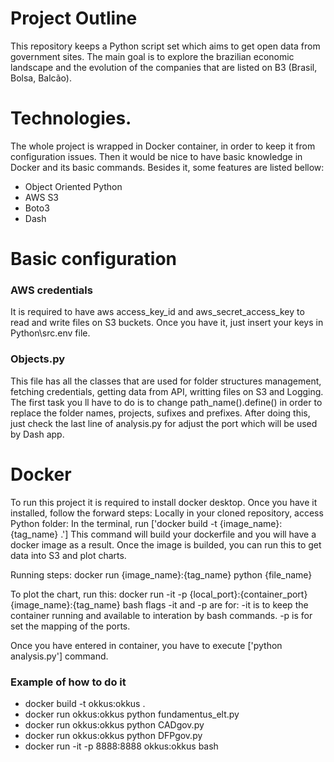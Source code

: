# Project Outline
This repository keeps a Python script set which aims to get open data from government sites. The main goal is to explore the brazilian economic landscape and the evolution of the companies that are listed on B3 (Brasil, Bolsa, Balcão).

# Technologies.
The whole project is wrapped in Docker container, in order to keep it from configuration issues. Then it would be nice to have basic knowledge in Docker and its basic commands. Besides it, some features are listed bellow:
* Object Oriented Python
* AWS S3
* Boto3
* Dash

# Basic configuration
### AWS credentials
It is required to have aws access_key_id and aws_secret_access_key to read and write files on S3 buckets. Once you have it, just insert your keys in Python\src\.env file.
### Objects.py
This file has all the classes that are used for folder structures management, fetching credentials, getting data from API, writting files on S3 and Logging. 
The first task you ll have to do is to change path_name().define() in order to replace the folder names, projects, sufixes and prefixes.
After doing this, just check the last line of analysis.py for adjust the port which will be used by Dash app.

# Docker
To run this project it is required to install docker desktop. Once you have it installed, follow the forward steps: 
Locally in your cloned repository, access Python folder:
In the terminal, run ['docker build -t {image_name}:{tag_name} .']
This command will build your dockerfile and you will have a docker image as a result.
Once the image is builded, you can run this to get data into S3 and plot charts.

Running steps:
docker run {image_name}:{tag_name} python {file_name}

To plot the chart, run this:
docker run -it -p {local_port}:{container_port} {image_name}:{tag_name} bash
flags -it and -p are for:
-it is to keep the container running and available to interation by bash commands.
-p is for set the mapping of the ports.

Once you have entered in container, you have to execute ['python analysis.py'] command.

### Example of how to do it
* docker build -t okkus:okkus .
* docker run okkus:okkus python fundamentus_elt.py
* docker run okkus:okkus python CADgov.py
* docker run okkus:okkus python DFPgov.py
* docker run -it -p 8888:8888 okkus:okkus bash


